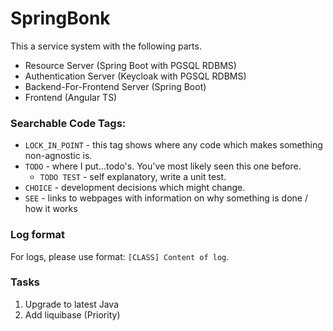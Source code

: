 # SpringBonk

This a service system with the following parts.

- Resource Server (Spring Boot with PGSQL RDBMS)
- Authentication Server (Keycloak with PGSQL RDBMS)
- Backend-For-Frontend Server (Spring Boot)
- Frontend (Angular TS)

### Searchable Code Tags:

- `LOCK_IN_POINT` - this tag shows where any code which makes something non-agnostic is.
- `TODO` - where I put...todo's. You've most likely seen this one before.
    - `TODO TEST` - self explanatory, write a unit test.
- `CHOICE` - development decisions which might change.
- `SEE` - links to webpages with information on why something is done / how it works

### Log format

For logs, please use format: `[CLASS] Content of log`.

### Tasks

1. Upgrade to latest Java
2. Add liquibase (Priority)
